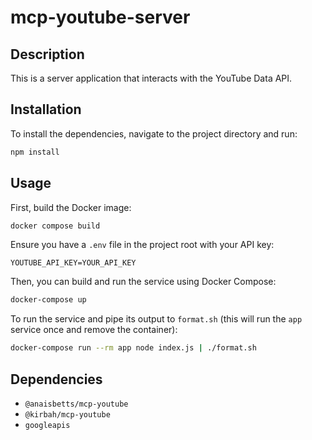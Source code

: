 # mcp-youtube-server

## Description

This is a server application that interacts with the YouTube Data API.

## Installation

To install the dependencies, navigate to the project directory and run:

```bash
npm install
```

## Usage

First, build the Docker image:

```bash
docker compose build
```

Ensure you have a `.env` file in the project root with your API key:

```
YOUTUBE_API_KEY=YOUR_API_KEY
```

Then, you can build and run the service using Docker Compose:

```bash
docker-compose up
```

To run the service and pipe its output to `format.sh` (this will run the `app` service once and remove the container):

```bash
docker-compose run --rm app node index.js | ./format.sh
```

## Dependencies

- `@anaisbetts/mcp-youtube`
- `@kirbah/mcp-youtube`
- `googleapis`
